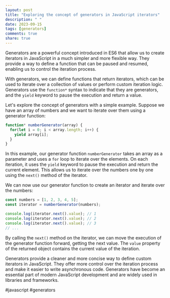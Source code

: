 ```yaml
---
layout: post
title: "Exploring the concept of generators in JavaScript iterators"
description: " "
date: 2023-09-15
tags: [generators]
comments: true
share: true
---
```


Generators are a powerful concept introduced in ES6 that allow us to create iterators in JavaScript in a much simpler and more flexible way. They provide a way to define a function that can be paused and resumed, enabling us to control the iteration process.

With generators, we can define functions that return iterators, which can be used to iterate over a collection of values or perform custom iteration logic. Generators use the `function*` syntax to indicate that they are generators, and the `yield` keyword to pause the execution and return a value.

Let's explore the concept of generators with a simple example. Suppose we have an array of numbers and we want to iterate over them using a generator function:

```javascript
function* numberGenerator(array) {
  for(let i = 0; i < array.length; i++) {
    yield array[i];
  }
}
```

In this example, our generator function `numberGenerator` takes an array as a parameter and uses a `for` loop to iterate over the elements. On each iteration, it uses the `yield` keyword to pause the execution and return the current element. This allows us to iterate over the numbers one by one using the `next()` method of the iterator.

We can now use our generator function to create an iterator and iterate over the numbers:

```javascript
const numbers = [1, 2, 3, 4, 5];
const iterator = numberGenerator(numbers);

console.log(iterator.next().value); // 1
console.log(iterator.next().value); // 2
console.log(iterator.next().value); // 3
// ...
```

By calling the `next()` method on the iterator, we can move the execution of the generator function forward, getting the next value. The `value` property of the returned object contains the current value of the iteration.

Generators provide a cleaner and more concise way to define custom iterators in JavaScript. They offer more control over the iteration process and make it easier to write asynchronous code. Generators have become an essential part of modern JavaScript development and are widely used in libraries and frameworks.

#javascript #generators